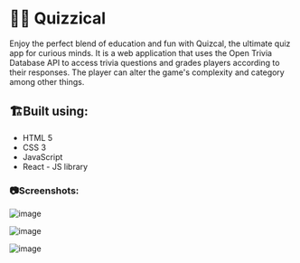 # 🤔💯 Quizzical

Enjoy the perfect blend of education and fun with Quizcal, the ultimate quiz app for curious minds.
It is a web application that uses the Open Trivia Database API to access trivia questions and grades players according to their responses. The player can alter the game's complexity and category among other things.

## 🏗️Built using:

 * HTML 5
 * CSS 3
 * JavaScript
 * React - JS library

### 📷Screenshots:

![image](https://github.com/Mirthhh08/QuizWhizz/assets/92306499/6436d505-a9aa-4091-bb06-6620d2a10a6b)

![image](https://github.com/Mirthhh08/QuizWhizz/assets/92306499/b2e779e8-dfbb-4208-a4c9-1b0cc39732f0)

![image](https://github.com/Mirthhh08/QuizWhizz/assets/92306499/5a671740-f2bf-42a5-a6a7-77a7a7262c43)
